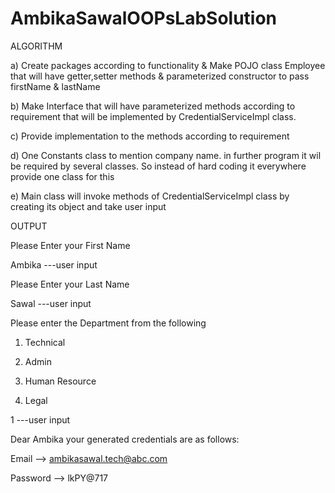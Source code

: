 # AmbikaSawalOOPsLabSolution

ALGORITHM

a) Create packages according to functionality & Make POJO class Employee that will have getter,setter methods & parameterized constructor to pass firstName & lastName

b) Make Interface that will have parameterized methods according to requirement that will be implemented by CredentialServiceImpl class.

c) Provide implementation to the methods according to requirement

d) One Constants class to mention company name. in further program it wil be required by several classes. So instead of hard coding it everywhere provide one class for this

e) Main class will invoke methods of CredentialServiceImpl class by creating its object and take user input


OUTPUT

Please Enter your First Name

Ambika    ---user input

Please Enter your Last Name

Sawal     ---user input

Please enter the Department from the following

1. Technical

2. Admin

3. Human Resource

4. Legal

1          ---user input

Dear Ambika your generated credentials are as follows:

 Email --> ambikasawal.tech@abc.com

 Password --> lkPY@717
